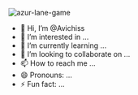 
![azur-lane-game](https://github.com/user-attachments/assets/ad72ac5c-7a80-419e-9337-1a6b84fb6a1f)


- 👋 Hi, I’m @Avichiss
- 👀 I’m interested in ...
- 🌱 I’m currently learning ...
- 💞️ I’m looking to collaborate on ...
- 📫 How to reach me ...
- 😄 Pronouns: ...
- ⚡ Fun fact: ...

<!---
Avichiss/Avichiss is a ✨ special ✨ repository because its `README.md` (this file) appears on your GitHub profile.
You can click the Preview link to take a look at your changes.
--->
